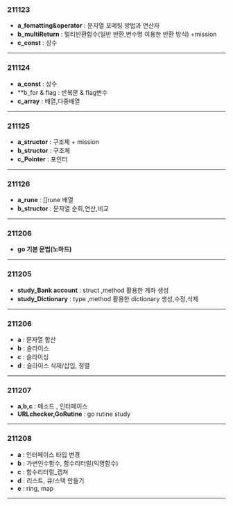 


### 211123

- **a_fomatting&operator** : 문자열 포메팅 방법과 연산자
- **b_multiReturn** : 멀티반환함수(일반 반환,변수명 이용한 반환 방식) +mission
- **c_const** : 상수
___
### 211124

- **a_const** : 상수
- **b_for & flag : 반복문 & flag변수
- **c_array** : 배열,다중배열
___
### 211125

- **a_structor** : 구조체 + mission
- **b_structor** : 구조체
- **c_Pointer** : 포인터
___
### 211126

- **a_rune** : []rune 배열
- **b_structor** : 문자열 순회,연산,비교
___
### 211206

- **go 기본 문법(노마드)** 

___
### 211205

- **study_Bank account** : struct ,method 활용한 계좌 생성
- **study_Dictionary** : type ,method 활용한 dictionary 생성,수정,삭제
___
### 211206

- **a** : 문자열 합산
- **b** : 슬라이스
- **c** : 슬라이싱
- **d** : 슬라이스 삭제/삽입, 정렬
___
### 211207

- **a,b,c** : 메소드 , 인터페이스
- **URLchecker,GoRutine** : go rutine study
___
### 211208

- **a** : 인터페이스 타입 변경
- **b** : 가변인수함수, 함수리터럴(익명함수)
- **c** : 함수리터럴_캡쳐
- **d** : 리스트, 큐/스택 만들기
- **e** : ring, map
___
